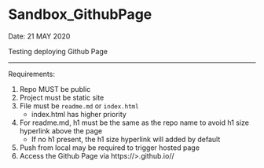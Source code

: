# Sandbox_GithubPage

Date: 21 MAY 2020

Testing deploying Github Page

---

Requirements:

1. Repo MUST be public
2. Project must be static site
3. File must be `readme.md` or `index.html`
   - index.html has higher priority
4. For readme.md, h1 must be the same as the repo name to avoid h1 size hyperlink above the page
   - If no h1 present, the h1 size hyperlink will added by default
5. Push from local may be required to trigger hosted page
6. Access the Github Page via https://<USERNAME>>.github.io/<PROJECT-NAME>/
